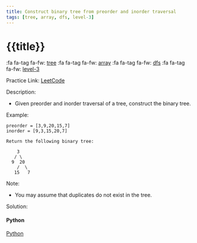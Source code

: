```yaml
---
title: Construct binary tree from preorder and inorder traversal
tags: [tree, array, dfs, level-3]
---
```


# {{title}}

:fa fa-tag fa-fw: [tree]({{tagspath}}/tree)
:fa fa-tag fa-fw: [array]({{tagspath}}/array)
:fa fa-tag fa-fw: [dfs]({{tagspath}}/dfs)
:fa fa-tag fa-fw: [level-3]({{tagspath}}/level-3)

Practice Link: [LeetCode](https://leetcode.com/problems/construct-binary-tree-from-preorder-and-inorder-traversal/)

Description:

- Given preorder and inorder traversal of a tree, construct the binary tree.

Example:

```text
preorder = [3,9,20,15,7]
inorder = [9,3,15,20,7]

Return the following binary tree:

    3
   / \
  9  20
    /  \
   15   7
```

Note:

- You may assume that duplicates do not exist in the tree.

Solution:

<!-- tabs:start -->
#### **Python**

[Python](../pycode/tree/construct-binary-tree-from-preorder-and-inorder-traversal.py ':include :type=code')
<!-- tabs:end -->
